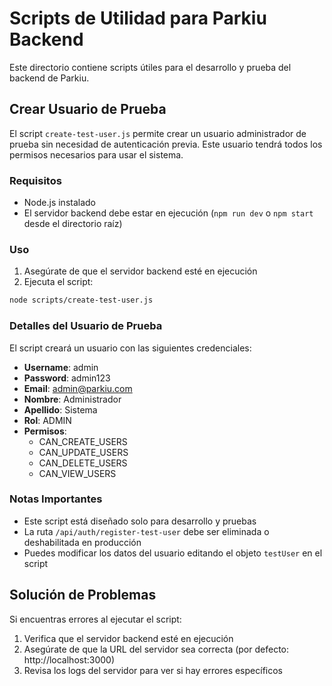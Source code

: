 # Scripts de Utilidad para Parkiu Backend

Este directorio contiene scripts útiles para el desarrollo y prueba del backend de Parkiu.

## Crear Usuario de Prueba

El script `create-test-user.js` permite crear un usuario administrador de prueba sin necesidad de autenticación previa. Este usuario tendrá todos los permisos necesarios para usar el sistema.

### Requisitos

- Node.js instalado
- El servidor backend debe estar en ejecución (`npm run dev` o `npm start` desde el directorio raíz)

### Uso

1. Asegúrate de que el servidor backend esté en ejecución
2. Ejecuta el script:

```bash
node scripts/create-test-user.js
```

### Detalles del Usuario de Prueba

El script creará un usuario con las siguientes credenciales:

- **Username**: admin
- **Password**: admin123
- **Email**: admin@parkiu.com
- **Nombre**: Administrador
- **Apellido**: Sistema
- **Rol**: ADMIN
- **Permisos**: 
  - CAN_CREATE_USERS
  - CAN_UPDATE_USERS
  - CAN_DELETE_USERS
  - CAN_VIEW_USERS

### Notas Importantes

- Este script está diseñado solo para desarrollo y pruebas
- La ruta `/api/auth/register-test-user` debe ser eliminada o deshabilitada en producción
- Puedes modificar los datos del usuario editando el objeto `testUser` en el script

## Solución de Problemas

Si encuentras errores al ejecutar el script:

1. Verifica que el servidor backend esté en ejecución
2. Asegúrate de que la URL del servidor sea correcta (por defecto: http://localhost:3000)
3. Revisa los logs del servidor para ver si hay errores específicos
